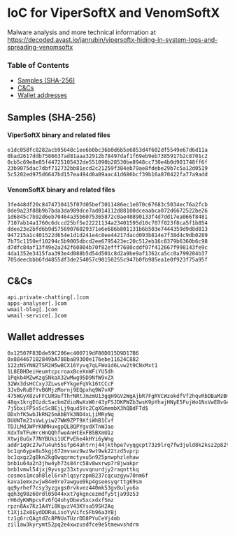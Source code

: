 # IoC for ViperSoftX and VenomSoftX

Malware analysis and more technical information at <https://decoded.avast.io/janrubin/vipersoftx-hiding-in-system-logs-and-spreading-venomsoftx>

### Table of Contents
* [Samples (SHA-256)](#samples-sha-256)
* [C&Cs](#cnc)
* [Wallet addresses](#wallet-addresses)
## Samples (SHA-256)
#### ViperSoftX binary and related files
```
e1dc058fc8282acb95648c1ee6b0bc36b0d6b5e6853d4f602df5549e67d6d11a
0bad2617ddb7586637ad81aaa32912b78497daf1f69eb9eb7385917b2c8701c2
0cb5c69e8e85f44725105432de551090b28530be8948cc730e4b0d901748ff6f
23b9075dac7dbf712732bb81ecd2c21259f384eb79ae8fdebe29b7c5a12d0519
5c5202ed975d6647bd157ea494d0a09aac41d686bcf39b16a870422fa77a9add
```
#### VenomSoftX binary and related files
```
3fe448df20c8474730415f07d05bef3011486ec1e070c67683c5034ec76a2fcb
0de9a23f88b9b7bda3da989dce7ad014112d88100dceaabca072d6672522be26
1d6845c7b92d6eb70464a35b6075365872c0ae40890133f4d7dd17ea066f8481
7107ab14a1760c6dccd25bf5e22221134a23401595d10c707f023f8ca5f1b854
ddee23e2bfd6b9d57569076029371e6e686b801131b6b503e7444359d9d8d813
947215a1c401522d654e1d1d241e4c8ee44217dacd093b814e7f38d4c9db0289
7b75c1150ef10294c5b9005dbcd2ee6795423ec20c512eb16c8379b6360b6c98
d7dfc84af13f49e2a242f60804b70f82efff7680cddf07f412667f998143fe9c
4da1352e3415faa393e4d088b5d54d501c8d2a9be9af1362ca5cc0a799204b37
705deecbbb6fd4855df3de254057c90150255c947b0fb985ea1e0f923f75a95f
```

## C&Cs
```
api.private-chatting[.]com
apps-analyser[.]com
wmail-blog[.]com
wmail-service[.]com
```

## Wallet addresses
```
0x12507F83Dde59C206ec400719dF80D015D9D17B6
0x884467182849bA788ba89300e176ebe11624C882
122zNSYNN2TSR2H5wBCX16Yyvq7qLFWo1d6Lvw2t9CNxMxt1
1L8EBHDeiHeumtcpcroaxBceXnWFiYU5dh
1Pqkb4MZwKzgSNkaX32wMwg95D9NfW9vZX
32Wx3dsHCCxyJZLwseFYkgeFqVk16tCCcF
3JvBvRuBfYvB6MjzMornj9EQpxhq9W7vXP
475WGyX8zvFFCUR9ufThrNRtJmzmU13gqH9GV2WgAjbR7FgRVCWzokdfVf2hqvRbDBaMzBm1zpDiBTpBgxLt6d7nAdEEhC4
48qx1krgEGzdcSacbmZdioNwXxW6r43yFSJDKPWZb3wsK9pYhajHNyE5FujWo1NxVwEBvGebS7biW9mjMEWdMevqMGmDJ6x
7j5bxiFPSsScScBEjLj9qud5Yc2CqXGmembX3hQBdFTd$
DDxhfK5wbJkRN25mAbBYk3ND4xLjiMRyNq
DUUNTm23sVwLyiw27WW9ZPT9XfiWhB1Cvf
TDJLMdJWPrKNMHuxgpQL8QPYgvdXTnWJao
XdxTmTFuHrcHnQQhfweAnHtExFB5BXmU1z
Xtwj8uGx77NYBUki1UCPvEhe4kHYi6yWng
addr1q9c27w7u4uh55sfp64ahtrnj44jkthpe7vyqgcpt73z9lrq7fw3juld8k2ksz2p82tv45j8yc5wzqmr4ladxyt0vjxrsf33mjk
bc1qn6ype8u5kgj672mvsez9wz9wt9wk22tzd5vprp
bc1qxgz2g8kn2kg0wqqrmctyxu5n925pnwphzlehaw
bnb1u64a2n3jhw4yh73s84rc58v8wxrwp7r8jwakpr
bnb1vmwl54jxj9yvsgz33xtyuvqnurdjy2raqnttkq
cosmos1mcah8lel6rxhlqsyrzpm8237cqcuzgyw70nm6f
kava1emxzwjw84e0re7awgue9kp4gseesyqrttg69sm
qq9yrhef7csy3yzgxgs0rvkvez440mk53gv8ulyu6a
qqh3g98z60rdl05044xxt7gkgncezmdfy5tja99z53
rH6dyKWNpcvFz6fQ4ohyDbevSxcxdxfSmz
rpzn8Ax7Kz1A4Yi8KqvzV43KYsa59SH2Aq
t1XjiZx8EydDDRuLisoYyVifcSFb96a3YBj
tz1g6rcQAgtdZc8PNUaTUzrDD8PYuCeVj4mb
zil1aw3kyrymt52pq2e4xwzusdfce9e5tmewvshdrm
```
